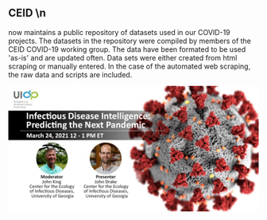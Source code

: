 ## CEID \n

now maintains a public repository of datasets used in our COVID-19 projects. The datasets in the repository were compiled by members of the CEID COVID-19 working group. The data have been formated to be used 'as-is' and are updated often. Data sets were either created from html scraping or manually entered. In the case of the automated web scraping, the raw data and scripts are included. 

![](images/InfectousDiseases_Twitter_UIDP_March_2_2021.jpg)


